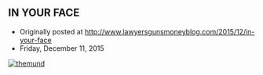 ## IN YOUR FACE

 * Originally posted at http://www.lawyersgunsmoneyblog.com/2015/12/in-your-face
 * Friday, December 11, 2015

[![themund](http://lawyersgunsmon.wpengine.com/wp-content/uploads/2015/12/themund.jpg)](http://lawyersgunsmon.wpengine.com/wp-content/uploads/2015/12/themund.jpg)